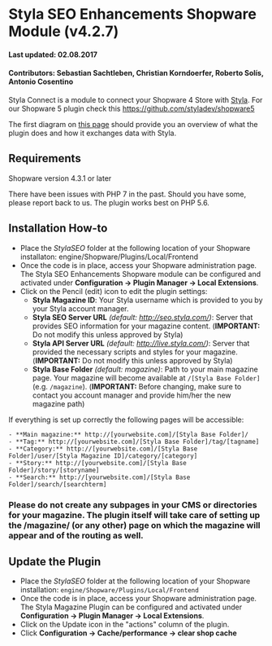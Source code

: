 # Styla SEO Enhancements Shopware Module (v4.2.7)

#### Last updated: 02.08.2017
#### Contributors: Sebastian Sachtleben, Christian Korndoerfer, Roberto Solís, Antonio Cosentino

Styla Connect is a module to connect your Shopware 4 Store with [Styla](http://www.styla.com/). For our Shopware 5 plugin check this https://github.com/styladev/shopware5

The first diagram on [this page](https://styladocs.atlassian.net/wiki/spaces/CO/pages/9961481/Technical+Integration) should provide you an overview of what the plugin does and how it exchanges data with Styla. 

## Requirements

Shopware version 4.3.1 or later

There have been issues with PHP 7 in the past. Should you have some, please report back to us. The plugin works best on PHP 5.6.

## Installation How-to

- Place the *StylaSEO* folder at the following location of your Shopware installaton: engine/Shopware/Plugins/Local/Frontend
- Once the code is in place, access your Shopware administration page. The Styla SEO Enhancements Shopware module can be configured and activated under **Configuration -> Plugin Manager -> Local Extensions**.
- Click on the Pencil (edit) icon to edit the plugin settings:
    - **Styla Magazine ID**: Your Styla username which is provided to you by your Styla account manager.
    - **Styla SEO Server URL** _(default: http://seo.styla.com/)_: Server that provides SEO information for your magazine content. (**IMPORTANT:** Do not modify this unless approved by Styla)
    - **Styla API Server URL** _(default: http://live.styla.com/)_: Server that provided the necessary scripts and styles for your magazine. (**IMPORTANT:** Do not modify this unless approved by Styla)
    - **Styla Base Folder** _(default: magazine)_: Path to your main magazine page. Your magazine will become available at `/[Styla Base Folder]` (e.g. `/magazine`). (**IMPORTANT:** Before changing, make sure to contact you account manager and provide him/her the new magazine path)

If everything is set up correctly the following pages will be accessible:

    - **Main magazine:** http://[yourwebsite.com]/[Styla Base Folder]/
    - **Tag:** http://[yourwebsite.com]/[Styla Base Folder]/tag/[tagname]
    - **Category:** http://[yourwebsite.com]/[Styla Base Folder]/user/[Styla Magazine ID]/category/[category]
    - **Story:** http://[yourwebsite.com]/[Styla Base Folder]/story/[storyname]
    - **Search:** http://[yourwebsite.com]/[Styla Base Folder]/search/[searchterm]

### Please do not create any subpages in your CMS or directories for your magazine. The plugin itself will take care of setting up the /magazine/ (or any other) page on which the magazine will appear and of the routing as well. 

## Update the Plugin
- Place the *StylaSEO* folder at the following location of your Shopware installation: `engine/Shopware/Plugins/Local/Frontend`
- Once the code is in place, access your Shopware administration page. The Styla Magazine Plugin can be configured and activated under **Configuration -> Plugin Manager -> Local Extensions**.
- Click on the Update icon in the "actions" column of the plugin.
- Click **Configuration -> Cache/performance -> clear shop cache**
